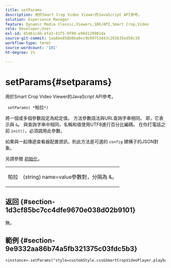 ```yaml
---
title: setParams
description: 用於Smart Crop Video Viewer的JavaScript API參考。
solution: Experience Manager
feature: Dynamic Media Classic,Viewers,SDK/API,Smart Crop,Video
role: Developer,User
exl-id: 65461c4b-efa3-41f5-9f90-e96d129981da
source-git-commit: 1aa8be858b0ba8ec9b99753d43c202b35ed58c30
workflow-type: tm+mt
source-wordcount: '101'
ht-degree: 1%

---
```


# setParams{#setparams}

用於Smart Crop Video Viewer的JavaScript API參考。

` setParams( *`帕拉`*)`

將一個或多個參數設定為給定值。 方法參數語法與URL查詢字串相同。 即，它表示與 `&`。 與查詢字串中相同，名稱和值使用UTF8進行百分比編碼。 在你打電話之前 `init()`，必須調用此參數。

如果與一起傳遞查看器配置資訊，則此方法是可選的 `config` 建構子的JSON對象。

另請參閱 [初始化](../../../c-html5-aem-asset-viewers/c-html5-aem-smartcropvideo/c-html5-aem-smartcropvideo-viewer-javascriptapiref/r-html5-aem-smartcropvideo-viewer-javascriptapiref-init.md#reference-3b570ba8b35045d6b30fb178c21a66c6)。

<table id="table_896DFF34A68A403DB93A6D597461A573"> 
 <tbody> 
  <tr> 
   <td colname="col1"> <p> <span class="codeph"> <span class="varname"> 帕拉</span> </span> </p> </td> 
   <td colname="col2"> <p> <span class="codeph"> {string}</span> name=value參數對，分隔為 <span class="codeph"> &amp;</span>。 </p> </td> 
  </tr> 
 </tbody> 
</table>

## 返回 {#section-1d3cf85bc7cc4dfe9670e038d02b9101}

無。

## 範例 {#section-9e9332aa86b74a5fb321375c03fdc5b3}

```
<instance>.setParams("style=customStyle.css&SmartCropVideoPlayer.playback=progressive")
```
